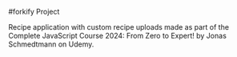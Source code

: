 #forkify Project

Recipe application with custom recipe uploads made as part of the Complete JavaScript Course 2024: From Zero to Expert! by Jonas Schmedtmann on Udemy.
